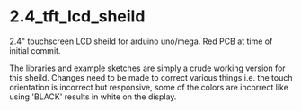 # 2.4_tft_lcd_sheild
2.4" touchscreen LCD sheild for arduino uno/mega. Red PCB at time of initial commit.

The libraries and example sketches are simply a crude working version for this sheild. Changes need to be made to correct various things i.e. the touch orientation is incorrect but responsive, some of the colors are incorrect like using 'BLACK' results in white on the display.

